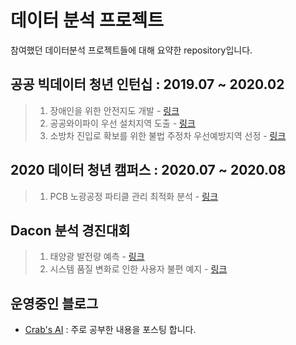 # 데이터 분석 프로젝트
참여했던 데이터분석 프로젝트들에 대해 요약한 repository입니다.

## 공공 빅데이터 청년 인턴십 : 2019.07 ~ 2020.02
> 1. 장애인을 위한 안전지도 개발 - [링크](https://github.com/hwanghee1/data_analysis_projects/tree/main/%EA%B3%B5%EA%B3%B5%20%EB%B9%85%EB%8D%B0%EC%9D%B4%ED%84%B0%20%EC%9D%B8%ED%84%B4%EC%8B%AD/1.%20%EC%9E%A5%EC%95%A0%EC%9D%B8%EC%9D%84%20%EC%9C%84%ED%95%9C%20%EC%95%88%EC%A0%84%EC%A7%80%EB%8F%84%20%EA%B0%9C%EB%B0%9C)
> 2. 공공와이파이 우선 설치지역 도출 - [링크](https://github.com/hwanghee1/data_analysis_projects/tree/main/%EA%B3%B5%EA%B3%B5%20%EB%B9%85%EB%8D%B0%EC%9D%B4%ED%84%B0%20%EC%9D%B8%ED%84%B4%EC%8B%AD/2.%20%EA%B3%B5%EA%B3%B5%EC%99%80%EC%9D%B4%ED%8C%8C%EC%9D%B4%20%EC%9A%B0%EC%84%A0%20%EC%84%A4%EC%B9%98%EC%A7%80%EC%97%AD%20%EB%8F%84%EC%B6%9C)
> 3. 소방차 진입로 확보를 위한 불법 주정차 우선예방지역 선정 - [링크](https://github.com/hwanghee1/data_analysis_projects/tree/main/%EA%B3%B5%EA%B3%B5%20%EB%B9%85%EB%8D%B0%EC%9D%B4%ED%84%B0%20%EC%9D%B8%ED%84%B4%EC%8B%AD/3.%20%EC%86%8C%EB%B0%A9%EC%B0%A8%20%EC%A7%84%EC%9E%85%EB%A1%9C%20%ED%99%95%EB%B3%B4%EB%A5%BC%20%EC%9C%84%ED%95%9C%20%EB%B6%88%EB%B2%95%20%EC%A3%BC%EC%A0%95%EC%B0%A8%20%EC%9A%B0%EC%84%A0%EC%98%88%EB%B0%A9%EC%A7%80%EC%97%AD%20%EB%8F%84%EC%B6%9C)

## 2020 데이터 청년 캠퍼스 : 2020.07 ~ 2020.08
> 1. PCB 노광공정 파티클 관리 최적화 분석 - [링크](https://github.com/hwanghee1/data_analysis_projects/tree/main/2020%20%EB%8D%B0%EC%9D%B4%ED%84%B0%20%EC%B2%AD%EB%85%84%20%EC%BA%A0%ED%8D%BC%EC%8A%A4/PCB%20%EB%85%B8%EA%B4%91%EA%B3%B5%EC%A0%95%20%ED%8C%8C%ED%8B%B0%ED%81%B4%20%EA%B4%80%EB%A6%AC%20%EC%B5%9C%EC%A0%81%ED%99%94%20%EB%B6%84%EC%84%9D)

## Dacon 분석 경진대회
> 1. 태양광 발전량 예측 - [링크](https://github.com/hwanghee1/data_analysis_projects/tree/main/Dacon%20%EB%B6%84%EC%84%9D%20%EA%B2%BD%EC%A7%84%EB%8C%80%ED%9A%8C/1.%20%ED%83%9C%EC%96%91%EA%B4%91%20%EB%B0%9C%EC%A0%84%EB%9F%89%20%EC%98%88%EC%B8%A1)
> 2. 시스템 품질 변화로 인한 사용자 불편 예지 - [링크](https://github.com/hwanghee1/data_analysis_projects/tree/main/Dacon%20%EB%B6%84%EC%84%9D%20%EA%B2%BD%EC%A7%84%EB%8C%80%ED%9A%8C/2.%20%EC%8B%9C%EC%8A%A4%ED%85%9C%20%ED%92%88%EC%A7%88%20%EB%B3%80%ED%99%94%EB%A1%9C%20%EC%9D%B8%ED%95%9C%20%EC%82%AC%EC%9A%A9%EC%9E%90%20%EB%B6%88%ED%8E%B8%20%EC%98%88%EC%A7%80)

## 운영중인 블로그
- [Crab's AI](https://hh-bigdata-career.tistory.com/) : 주로 공부한 내용을 포스팅 합니다.
